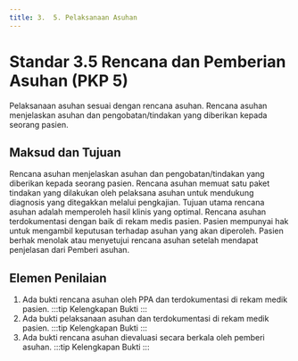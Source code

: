 ```yaml
---
title: 3.  5. Pelaksanaan Asuhan
---
```

# Standar 3.5 Rencana dan Pemberian Asuhan (PKP 5) 
Pelaksanaan asuhan sesuai dengan rencana asuhan. Rencana asuhan menjelaskan asuhan dan pengobatan/tindakan yang diberikan kepada seorang pasien.  
## Maksud dan Tujuan 
Rencana asuhan menjelaskan asuhan dan pengobatan/tindakan yang diberikan kepada seorang pasien. Rencana asuhan memuat satu paket tindakan yang dilakukan oleh pelaksana asuhan untuk mendukung diagnosis yang ditegakkan melalui pengkajian. Tujuan utama rencana asuhan adalah memperoleh hasil klinis yang optimal. Rencana asuhan terdokumentasi dengan baik di rekam medis pasien. Pasien mempunyai hak untuk mengambil keputusan terhadap asuhan yang akan diperoleh. Pasien berhak menolak atau menyetujui rencana asuhan setelah mendapat penjelasan dari Pemberi asuhan.  
## Elemen Penilaian  
1. Ada bukti rencana asuhan oleh PPA dan terdokumentasi di rekam medik pasien. 
   :::tip Kelengkapan Bukti
   ::: 
2. Ada bukti pelaksanaan asuhan dan terdokumentasi di rekam medik pasien. 
   :::tip Kelengkapan Bukti
   ::: 
3. Ada bukti rencana asuhan dievaluasi secara berkala oleh pemberi asuhan. 
   :::tip Kelengkapan Bukti
   ::: 
